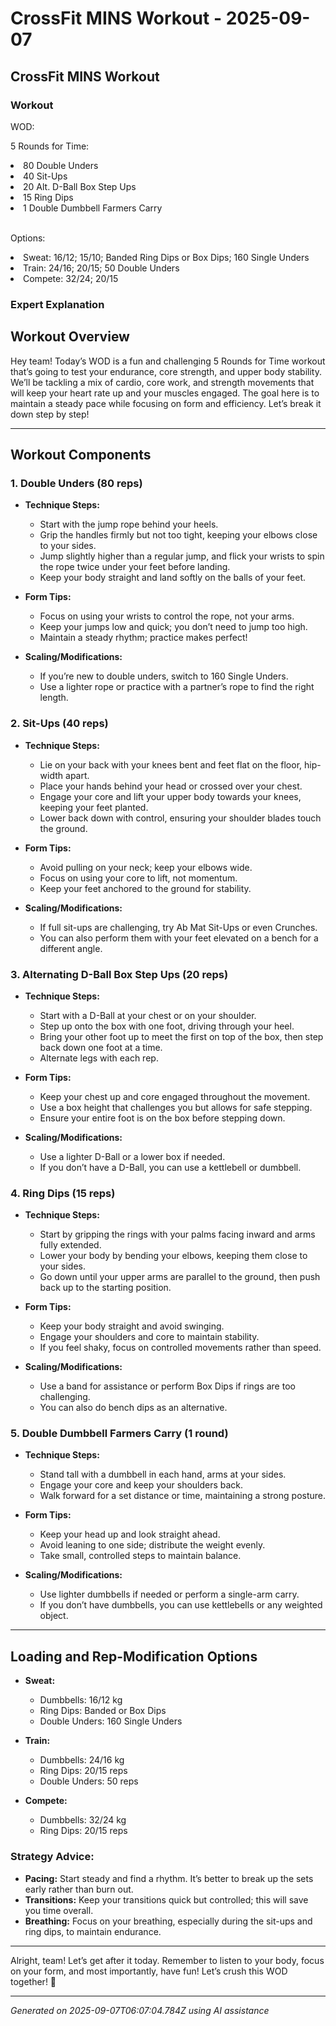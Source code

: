 # CrossFit MINS Workout - 2025-09-07

## CrossFit MINS Workout

### Workout
<p class="mb-2">WOD:</p><p class="mb-2">5 Rounds for Time:</p><li class="ml-4">80 Double Unders</li><li class="ml-4">40 Sit-Ups</li><li class="ml-4">20 Alt. D-Ball Box Step Ups</li><li class="ml-4">15 Ring Dips</li><li class="ml-4">1 Double Dumbbell Farmers Carry</li><br><p class="mb-2">Options:</p><li class="ml-4">Sweat: 16/12; 15/10; Banded Ring Dips or Box Dips; 160 Single Unders</li><li class="ml-4">Train: 24/16; 20/15; 50 Double Unders</li><li class="ml-4">Compete: 32/24; 20/15</li>

### Expert Explanation
## Workout Overview

Hey team! Today’s WOD is a fun and challenging 5 Rounds for Time workout that’s going to test your endurance, core strength, and upper body stability. We’ll be tackling a mix of cardio, core work, and strength movements that will keep your heart rate up and your muscles engaged. The goal here is to maintain a steady pace while focusing on form and efficiency. Let’s break it down step by step!

---

## Workout Components

### 1. Double Unders (80 reps)

- **Technique Steps:**
    - Start with the jump rope behind your heels.
    - Grip the handles firmly but not too tight, keeping your elbows close to your sides.
    - Jump slightly higher than a regular jump, and flick your wrists to spin the rope twice under your feet before landing.
    - Keep your body straight and land softly on the balls of your feet.

- **Form Tips:**
    - Focus on using your wrists to control the rope, not your arms.
    - Keep your jumps low and quick; you don’t need to jump too high.
    - Maintain a steady rhythm; practice makes perfect!

- **Scaling/Modifications:**
    - If you’re new to double unders, switch to 160 Single Unders.
    - Use a lighter rope or practice with a partner’s rope to find the right length.

### 2. Sit-Ups (40 reps)

- **Technique Steps:**
    - Lie on your back with your knees bent and feet flat on the floor, hip-width apart.
    - Place your hands behind your head or crossed over your chest.
    - Engage your core and lift your upper body towards your knees, keeping your feet planted.
    - Lower back down with control, ensuring your shoulder blades touch the ground.

- **Form Tips:**
    - Avoid pulling on your neck; keep your elbows wide.
    - Focus on using your core to lift, not momentum.
    - Keep your feet anchored to the ground for stability.

- **Scaling/Modifications:**
    - If full sit-ups are challenging, try Ab Mat Sit-Ups or even Crunches.
    - You can also perform them with your feet elevated on a bench for a different angle.

### 3. Alternating D-Ball Box Step Ups (20 reps)

- **Technique Steps:**
    - Start with a D-Ball at your chest or on your shoulder.
    - Step up onto the box with one foot, driving through your heel.
    - Bring your other foot up to meet the first on top of the box, then step back down one foot at a time.
    - Alternate legs with each rep.

- **Form Tips:**
    - Keep your chest up and core engaged throughout the movement.
    - Use a box height that challenges you but allows for safe stepping.
    - Ensure your entire foot is on the box before stepping down.

- **Scaling/Modifications:**
    - Use a lighter D-Ball or a lower box if needed.
    - If you don’t have a D-Ball, you can use a kettlebell or dumbbell.

### 4. Ring Dips (15 reps)

- **Technique Steps:**
    - Start by gripping the rings with your palms facing inward and arms fully extended.
    - Lower your body by bending your elbows, keeping them close to your sides.
    - Go down until your upper arms are parallel to the ground, then push back up to the starting position.

- **Form Tips:**
    - Keep your body straight and avoid swinging.
    - Engage your shoulders and core to maintain stability.
    - If you feel shaky, focus on controlled movements rather than speed.

- **Scaling/Modifications:**
    - Use a band for assistance or perform Box Dips if rings are too challenging.
    - You can also do bench dips as an alternative.

### 5. Double Dumbbell Farmers Carry (1 round)

- **Technique Steps:**
    - Stand tall with a dumbbell in each hand, arms at your sides.
    - Engage your core and keep your shoulders back.
    - Walk forward for a set distance or time, maintaining a strong posture.

- **Form Tips:**
    - Keep your head up and look straight ahead.
    - Avoid leaning to one side; distribute the weight evenly.
    - Take small, controlled steps to maintain balance.

- **Scaling/Modifications:**
    - Use lighter dumbbells if needed or perform a single-arm carry.
    - If you don’t have dumbbells, you can use kettlebells or any weighted object.

---

## Loading and Rep-Modification Options

- **Sweat:**
    - Dumbbells: 16/12 kg
    - Ring Dips: Banded or Box Dips
    - Double Unders: 160 Single Unders

- **Train:**
    - Dumbbells: 24/16 kg
    - Ring Dips: 20/15 reps
    - Double Unders: 50 reps

- **Compete:**
    - Dumbbells: 32/24 kg
    - Ring Dips: 20/15 reps

### Strategy Advice:

- **Pacing:** Start steady and find a rhythm. It’s better to break up the sets early rather than burn out.
- **Transitions:** Keep your transitions quick but controlled; this will save you time overall.
- **Breathing:** Focus on your breathing, especially during the sit-ups and ring dips, to maintain endurance.

---

Alright, team! Let’s get after it today. Remember to listen to your body, focus on your form, and most importantly, have fun! Let’s crush this WOD together! 💪

---
*Generated on 2025-09-07T06:07:04.784Z using AI assistance*
